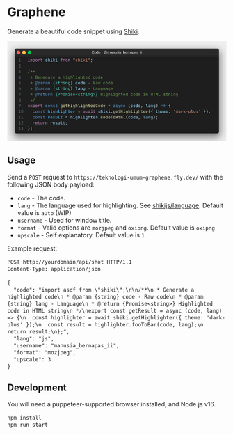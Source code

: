 # Graphene

Generate a beautiful code snippet using [Shiki](https://shiki.matsu.io).

![demo.png](./demo.png)

## Usage

Send a `POST` request to `https://teknologi-umum-graphene.fly.dev/` with the following JSON body payload:

- `code` - The code.
- `lang` - The language used for highlighting. See [shikijs/language](https://github.com/shikijs/shiki/blob/main/docs/languages.md). Default value is `auto` (WIP)
- `username` - Used for window title.
- `format` - Valid options are `mozjpeg` and `oxipng`. Default value is `oxipng`
- `upscale` - Self explanatory. Default value is `1`

Example request:
```
POST http://yourdomain/api/shot HTTP/1.1
Content-Type: application/json

{
  "code": "import asdf from \"shiki\";\n\n/**\n * Generate a highlighted code\n * @param {string} code - Raw code\n * @param {string} lang - Language\n * @return {Promise<string>} Highlighted code in HTML string\n */\nexport const getResult = async (code, lang) => {\n  const highlighter = await shiki.getHighlighter({ theme: 'dark-plus' });\n  const result = highlighter.fooToBar(code, lang);\n  return result;\n};",
  "lang": "js",
  "username": "manusia_bernapas_ii",
  "format": "mozjpeg",
  "upscale": 3
}
```

## Development

You will need a puppeteer-supported browser installed, and Node.js v16.

```shell
npm install
npm run start
```
